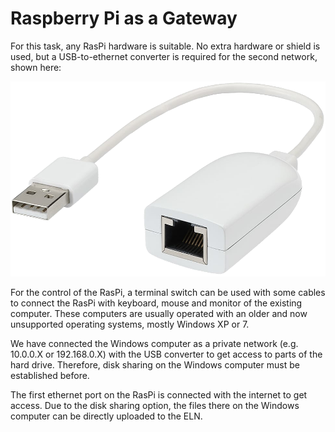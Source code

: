 # Raspberry Pi as a Gateway

For this task, any RasPi hardware is suitable. No extra hardware or shield is used, but a USB-to-ethernet converter is required for the second network, shown here:

<!---
 <img source="https://github.com/Leibniz-IWT/Raspberry-Pi-FAIRification/tree/main/04_Gateway4ELNs/USB2Ethernet-Adapter.png" alt="USB-to-Ethernet Adapter"  width="200"/>
-->

![USB-to-Ethernet Adapter](https://github.com/Leibniz-IWT/Raspberry-Pi-FAIRification/blob/main/04_Gateway4ELNs/USB2Ethernet-Adapter.png)

For the control of the RasPi, a terminal switch can be used with some cables to connect the RasPi with keyboard, mouse and monitor of the existing computer. These computers are usually operated with an older and now unsupported operating systems, mostly Windows XP or 7.

We have connected the Windows computer as a private network (e.g. 10.0.0.X or 192.168.0.X) with the USB converter to get access to parts of the hard drive. Therefore, disk sharing on the Windows computer must be established before.

The first ethernet port on the RasPi is connected with the internet to get access. Due to the disk sharing option, the files there on the Windows computer can be directly uploaded to the ELN.
